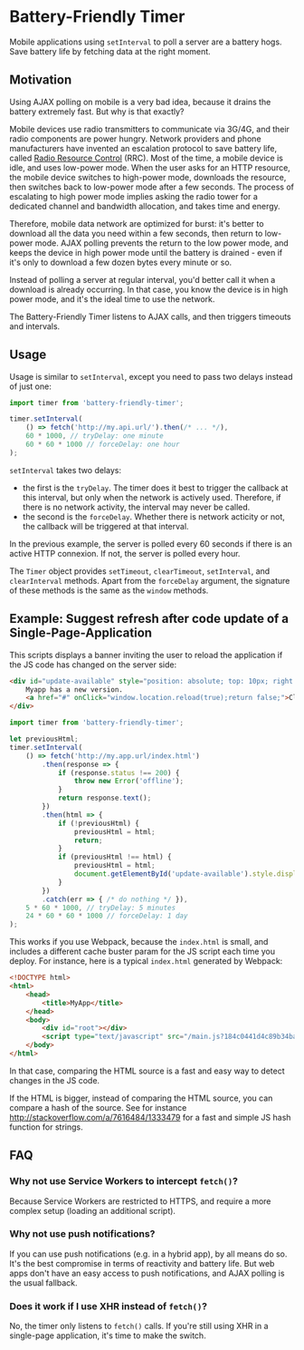# Battery-Friendly Timer

Mobile applications using `setInterval` to poll a server are a battery hogs. Save battery life by fetching data at the right moment.

## Motivation

Using AJAX polling on mobile is a very bad idea, because it drains the battery extremely fast. But why is that exactly?

Mobile devices use radio transmitters to communicate via 3G/4G, and their radio components are power hungry. Network providers and phone manufacturers have invented an escalation protocol to save battery life, called [Radio Resource Control](https://en.wikipedia.org/wiki/Radio_Resource_Control) (RRC). Most of the time, a mobile device is idle, and uses low-power mode. When the user asks for an HTTP resource, the mobile device switches to high-power mode, downloads the resource, then switches back to low-power mode after a few seconds. The process of escalating to high power mode implies asking the radio tower for a dedicated channel and bandwidth allocation, and takes time and energy.

Therefore, mobile data network are optimized for burst: it's better to download all the data you need within a few seconds, then return to low-power mode. AJAX polling prevents the return to the low power mode, and keeps the device in high power mode until the battery is drained - even if it's only to download a few dozen bytes every minute or so.

Instead of polling a server at regular interval, you'd better call it when a download is already occurring. In that case, you know the device is in high power mode, and it's the ideal time to use the network.

The Battery-Friendly Timer listens to AJAX calls, and then triggers timeouts and intervals.

## Usage

Usage is similar to `setInterval`, except you need to pass two delays instead of just one:

```js
import timer from 'battery-friendly-timer';

timer.setInterval(
    () => fetch('http://my.api.url/').then(/* ... */),
    60 * 1000, // tryDelay: one minute
    60 * 60 * 1000 // forceDelay: one hour
);
```

`setInterval` takes two delays:

- the first is the `tryDelay`. The timer does it best to trigger the callback at this interval, but only when the network is actively used. Therefore, if there is no network activity, the interval may never be called.
- the second is the `forceDelay`. Whether there is network acticity or not, the callback will be triggered at that interval.

In the previous example, the server is polled every 60 seconds if there is an active HTTP connexion. If not, the server is polled every hour.

The `Timer` object provides `setTimeout`, `clearTimeout`, `setInterval`, and `clearInterval` methods. Apart from the `forceDelay` argument, the signature of these methods is the same as the `window` methods.

## Example: Suggest refresh after code update of a Single-Page-Application

This scripts displays a banner inviting the user to reload the application if the JS code has changed on the server side:

```html
<div id="update-available" style="position: absolute; top: 10px; right: 10px; padding: 1em; background-color: bisque; border-radius: 5px; display: none;">
    Myapp has a new version.
    <a href="#" onClick="window.location.reload(true);return false;">Click to reload</a>
</div>
```

```js
import timer from 'battery-friendly-timer';

let previousHtml;
timer.setInterval(
    () => fetch('http://my.app.url/index.html')
        .then(response => {
            if (response.status !== 200) {
                throw new Error('offline');
            }
            return response.text();
        })
        .then(html => {
            if (!previousHtml) {
                previousHtml = html;
                return;
            }
            if (previousHtml !== html) {
                previousHtml = html;
                document.getElementById('update-available').style.display = 'block';
            }
        })
        .catch(err => { /* do nothing */ }),
    5 * 60 * 1000, // tryDelay: 5 minutes
    24 * 60 * 60 * 1000 // forceDelay: 1 day
);
```

This works if you use Webpack, because the `index.html` is small, and includes a different cache buster param for the JS script each time you deploy. For instance, here is a typical `index.html` generated by Webpack:

```html
<!DOCTYPE html>
<html>
    <head>
        <title>MyApp</title>
    </head>
    <body>
        <div id="root"></div>
        <script type="text/javascript" src="/main.js?184c0441d4c89b34ba08"></script>
    </body>
</html>
```

In that case, comparing the HTML source is a fast and easy way to detect changes in the JS code.

If the HTML is bigger, instead of comparing the HTML source, you can compare a hash of the source. See for instance http://stackoverflow.com/a/7616484/1333479 for a fast and simple JS hash function for strings.

## FAQ

### Why not use Service Workers to intercept `fetch()`?

Because Service Workers are restricted to HTTPS, and require a more complex setup (loading an additional script).

### Why not use push notifications?

If you can use push notifications (e.g. in a hybrid app), by all means do so. It's the best compromise in terms of reactivity and battery life. But web apps don't have an easy access to push notifications, and AJAX polling is the usual fallback.

### Does it work if I use XHR instead of `fetch()`?

No, the timer only listens to `fetch()` calls. If you're still using XHR in a single-page application, it's time to make the switch.
